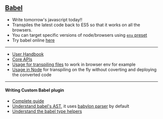 ## [Babel](https://github.com/babel/babel)

* Write tomorrow's javascript today!!
* Transpiles the latest code back to ES5 so that it works on all the browsers.
* You can target specific versions of node/browsers using [`env` preset](https://github.com/babel/babel/tree/master/packages/babel-preset-env)
* Try babel online [here](https://babeljs.io/repl)

---

* [User Handbook](https://github.com/thejameskyle/babel-handbook/blob/master/translations/en/user-handbook.md)
* [Core APIs](https://babeljs.io/docs/core-packages/)
* [Usage for transpiling files](https://babeljs.io/docs/usage/cli/) to work in browser env for example
* [Usage in Node](https://babeljs.io/docs/usage/babel-register/) for transpiling on the fly without coverting and deploying the converted code

---

#### Writing Custom Babel plugin

* [Complete guide](https://github.com/thejameskyle/babel-handbook/blob/master/translations/en/plugin-handbook.md)
* [Understand babel's AST](https://astexplorer.net/), it uses [babylon parser](https://github.com/babel/babel/tree/master/packages/babylon) by default
* [Understand the babel type helpers](https://github.com/babel/babel/tree/master/packages/babel-types)
